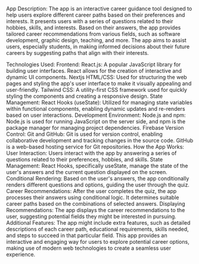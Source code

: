 App Description:
The app is an interactive career guidance tool designed to help users explore different career paths based on their preferences and interests. It presents users with a series of questions related to their hobbies, skills, and interests. Based on their answers, the app provides tailored career recommendations from various fields, such as software development, graphic design, teaching, and more. The app aims to assist users, especially students, in making informed decisions about their future careers by suggesting paths that align with their interests.

Technologies Used:
Frontend:
React.js: A popular JavaScript library for building user interfaces. React allows for the creation of interactive and dynamic UI components.
Nextjs
HTML/CSS: Used for structuring the web pages and styling the app's user interface to make it visually appealing and user-friendly.
Tailwind CSS: A utility-first CSS framework used for quickly styling the components and creating a responsive design.
State Management:
React Hooks (useState): Utilized for managing state variables within functional components, enabling dynamic updates and re-renders based on user interactions.
Development Environment:
Node.js and npm: Node.js is used for running JavaScript on the server side, and npm is the package manager for managing project dependencies.
Firebase
Version Control:
Git and GitHub: Git is used for version control, enabling collaborative development and tracking changes in the source code. GitHub is a web-based hosting service for Git repositories.
How the App Works:
User Interaction: Users interact with the app by answering a series of questions related to their preferences, hobbies, and skills.
State Management: React Hooks, specifically useState, manage the state of the user's answers and the current question displayed on the screen.
Conditional Rendering: Based on the user's answers, the app conditionally renders different questions and options, guiding the user through the quiz.
Career Recommendations: After the user completes the quiz, the app processes their answers using conditional logic. It determines suitable career paths based on the combinations of selected answers.
Displaying Recommendations: The app displays the career recommendations to the user, suggesting potential fields they might be interested in pursuing.
Additional Features: The app might include extra features, such as detailed descriptions of each career path, educational requirements, skills needed, and steps to succeed in that particular field.
This app provides an interactive and engaging way for users to explore potential career options, making use of modern web technologies to create a seamless user experience.


